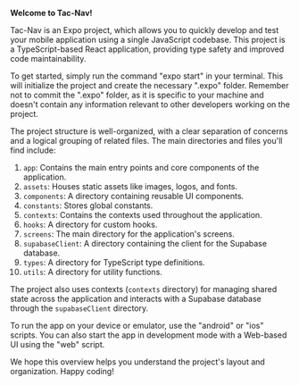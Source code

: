**Welcome to Tac-Nav!**

Tac-Nav is an Expo project, which allows you to quickly develop and test your mobile application using a single JavaScript codebase. This project is a TypeScript-based React application, providing type safety and improved code maintainability.

To get started, simply run the command "expo start" in your terminal. This will initialize the project and create the necessary ".expo" folder. Remember not to commit the ".expo" folder, as it is specific to your machine and doesn't contain any information relevant to other developers working on the project.

The project structure is well-organized, with a clear separation of concerns and a logical grouping of related files. The main directories and files you'll find include:

1. `app`: Contains the main entry points and core components of the application.
2. `assets`: Houses static assets like images, logos, and fonts.
3. `components`: A directory containing reusable UI components.
4. `constants`: Stores global constants.
5. `contexts`: Contains the contexts used throughout the application.
6. `hooks`: A directory for custom hooks.
7. `screens`: The main directory for the application's screens.
8. `supabaseClient`: A directory containing the client for the Supabase database.
9. `types`: A directory for TypeScript type definitions.
10. `utils`: A directory for utility functions.

The project also uses contexts (`contexts` directory) for managing shared state across the application and interacts with a Supabase database through the `supabaseClient` directory.

To run the app on your device or emulator, use the "android" or "ios" scripts. You can also start the app in development mode with a Web-based UI using the "web" script.

We hope this overview helps you understand the project's layout and organization. Happy coding!
